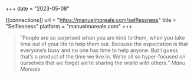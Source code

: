 +++
date = "2023-05-08"

[[connections]]
    url = "https://manuelmoreale.com/selflessness"
    title = "Selflesness"
    platform = "manuelmoreale.com"
+++

> “People are so surprised when you are kind to them, when you take time out of your life to help them out. Because the expectation is that everyone’s busy and no one has time to help anyone.
> But I guess that’s a product of the time we live in. We’re all so hyper-focused on ourselves that we forget we’re sharing the world with others.” *Manu Moreale*